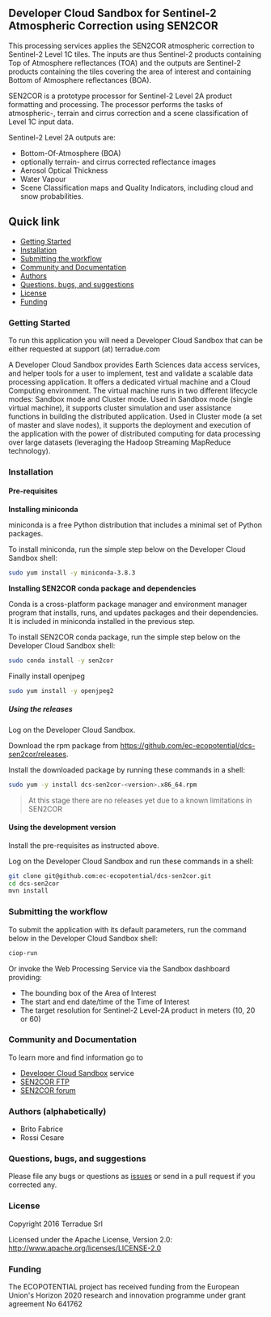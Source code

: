 ## Developer Cloud Sandbox for Sentinel-2 Atmospheric Correction using SEN2COR


This processing services applies the SEN2COR atmospheric correction to Sentinel-2 Level 1C tiles. The inputs are thus Sentinel-2 products containing Top of Atmosphere reflectances (TOA) and the outputs are Sentinel-2 products containing the tiles covering the area of interest and containing Bottom of Atmosphere reflectances (BOA).

SEN2COR is a prototype processor for Sentinel-2 Level 2A product formatting and processing. The processor performs the tasks of atmospheric-, terrain and cirrus correction and a scene classification of Level 1C input data. 

Sentinel-2 Level 2A outputs are:

* Bottom-Of-Atmosphere (BOA)
* optionally terrain- and cirrus corrected reflectance images
* Aerosol Optical Thickness
* Water Vapour
* Scene Classification maps and Quality Indicators, including cloud and snow probabilities.

## Quick link
 
* [Getting Started](#getting-started)
* [Installation](#installation)
* [Submitting the workflow](#submit)
* [Community and Documentation](#community)
* [Authors](#authors)
* [Questions, bugs, and suggestions](#questions)
* [License](#license)
* [Funding](#funding)

### <a name="getting-started"></a>Getting Started 

To run this application you will need a Developer Cloud Sandbox that can be either requested at support (at) terradue.com

A Developer Cloud Sandbox provides Earth Sciences data access services, and helper tools for a user to implement, test and validate a scalable data processing application. It offers a dedicated virtual machine and a Cloud Computing environment.
The virtual machine runs in two different lifecycle modes: Sandbox mode and Cluster mode. 
Used in Sandbox mode (single virtual machine), it supports cluster simulation and user assistance functions in building the distributed application.
Used in Cluster mode (a set of master and slave nodes), it supports the deployment and execution of the application with the power of distributed computing for data processing over large datasets (leveraging the Hadoop Streaming MapReduce technology). 

### <a name="installation"></a>Installation

#### Pre-requisites

**Installing miniconda**

miniconda is a free Python distribution that includes a minimal set of Python packages.

To install miniconda, run the simple step below on the Developer Cloud Sandbox shell:

```bash
sudo yum install -y miniconda-3.8.3
```

**Installing SEN2COR conda package and dependencies** 

Conda is a cross-platform package manager and environment manager program that installs, runs, and updates packages and their dependencies. 
It is included in miniconda installed in the previous step.

To install SEN2COR conda package, run the simple step below on the Developer Cloud Sandbox shell:

```bash
sudo conda install -y sen2cor
```

Finally install openjpeg

```bash
sudo yum install -y openjpeg2
```

##### Using the releases

Log on the Developer Cloud Sandbox.

Download the rpm package from https://github.com/ec-ecopotential/dcs-sen2cor/releases.

Install the downloaded package by running these commands in a shell:

```bash
sudo yum -y install dcs-sen2cor-<version>.x86_64.rpm
```

> At this stage there are no releases yet due to a known limitations in SEN2COR

#### Using the development version

Install the pre-requisites as instructed above.

Log on the Developer Cloud Sandbox and run these commands in a shell:

```bash
git clone git@github.com:ec-ecopotential/dcs-sen2cor.git
cd dcs-sen2cor
mvn install
```

### <a name="submit"></a>Submitting the workflow

To submit the application with its default parameters, run the command below in the Developer Cloud Sandbox shell:

```bash
ciop-run
```
Or invoke the Web Processing Service via the Sandbox dashboard providing:

* The bounding box of the Area of Interest
* The start and end date/time of the Time of Interest
* The target resolution for Sentinel-2 Level-2A product in meters (10, 20 or 60)

### <a name="community"></a>Community and Documentation

To learn more and find information go to 

* [Developer Cloud Sandbox](http://docs.terradue.com/developer) service 
* [SEN2COR FTP](http://s2tbx.telespazio-vega.de/sen2cor/)
* [SEN2COR forum](http://forum.step.esa.int/t/sen2cor-tool/468)

### <a name="authors"></a>Authors (alphabetically)

* Brito Fabrice
* Rossi Cesare

### <a name="questions"></a>Questions, bugs, and suggestions

Please file any bugs or questions as [issues](https://github.com/ec-ecopotential/dcs-sen2cor/issues/new) or send in a pull request if you corrected any.

### <a name="license"></a>License

Copyright 2016 Terradue Srl

Licensed under the Apache License, Version 2.0: http://www.apache.org/licenses/LICENSE-2.0

### <a name="funding"></a>Funding

The ECOPOTENTIAL project has received funding from the European Union's Horizon 2020 research and innovation programme under grant agreement No 641762
